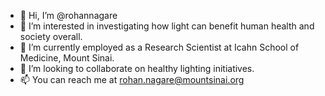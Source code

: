 - 👋 Hi, I’m @rohannagare
- 👀 I’m interested in investigating how light can benefit human health and society overall.
- 🌱 I’m currently employed as a Research Scientist at Icahn School of Medicine, Mount Sinai.
- 💞️ I’m looking to collaborate on healthy lighting initiatives.
- 📫 You can reach me at rohan.nagare@mountsinai.org

<!---
rohannagare/rohannagare is a ✨ special ✨ repository because its `README.md` (this file) appears on your GitHub profile.
You can click the Preview link to take a look at your changes.
--->
